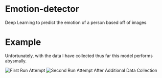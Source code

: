 # Emotion-detector
Deep Learning to predict the emotion of a person based off of images

# Example
Unfortunately, with the data I have collected thus far this model performs abysmally. 

![First Run Attempt](https://cdn.discordapp.com/attachments/638565843755597833/660546193679581205/unknown.png)
![Second Run Attempt After Additional Data Collection](https://media.discordapp.net/attachments/638565843755597833/660539589487755324/unknown.png?width=890&height=614)
